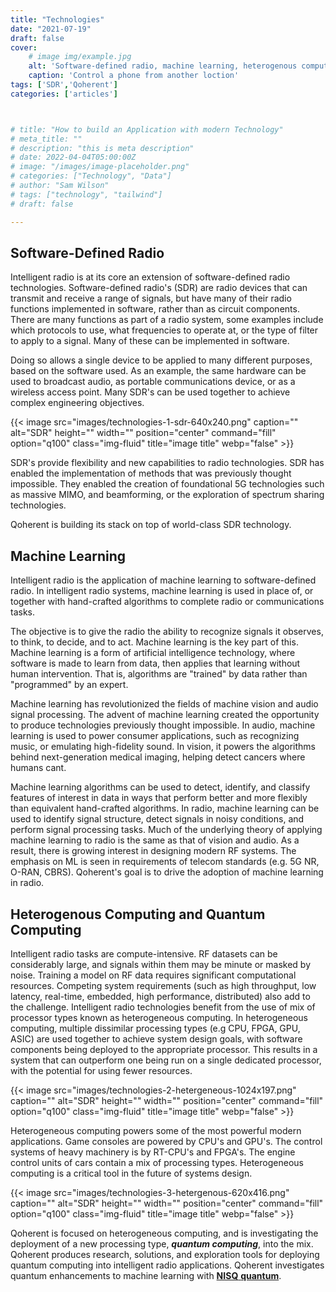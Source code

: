 ```yaml
---
title: "Technologies"
date: "2021-07-19"
draft: false
cover:
    # image img/example.jpg
    alt: 'Software-defined radio, machine learning, heterogenous computing.'
    caption: 'Control a phone from another loction'
tags: ['SDR','Qoherent']
categories: ['articles']



# title: "How to build an Application with modern Technology"
# meta_title: ""
# description: "this is meta description"
# date: 2022-04-04T05:00:00Z
# image: "/images/image-placeholder.png"
# categories: ["Technology", "Data"]
# author: "Sam Wilson"
# tags: ["technology", "tailwind"]
# draft: false

---
```


## Software-Defined Radio 

Intelligent radio is at its core an extension of software-defined radio technologies. Software-defined radio's (SDR) are radio devices that can transmit and receive a range of signals, but have many of their radio functions implemented in software, rather than as circuit components. There are many functions as part of a radio system, some examples include which protocols to use, what frequencies to operate at, or the type of filter to apply to a signal. Many of these can be implemented in software.

Doing so allows a single device to be applied to many different purposes, based on the software used. As an example, the same hardware can be used to broadcast audio, as portable communications device, or as a wireless access point. Many SDR's can be used together to achieve complex engineering objectives.

{{< image src="images/technologies-1-sdr-640x240.png" caption="" alt="SDR" height="" width="" position="center" command="fill" option="q100" class="img-fluid" title="image title"  webp="false" >}}


SDR's provide flexibility and new capabilities to radio technologies. SDR has enabled the implementation of methods that was previously thought impossible. They enabled the creation of foundational 5G technologies such as massive MIMO, and beamforming, or the exploration of spectrum sharing technologies.

Qoherent is building its stack on top of world-class SDR technology.


## Machine Learning

Intelligent radio is the application of machine learning to software-defined radio. In intelligent radio systems, machine learning is used in place of, or together with hand-crafted algorithms to complete radio or communications tasks.

The objective is to give the radio the ability to recognize signals it observes, to think, to decide, and to act. Machine learning is the key part of this. Machine learning is a form of artificial intelligence technology, where software is made to learn from data, then applies that learning without human intervention. That is, algorithms are "trained" by data rather than "programmed" by an expert.

Machine learning has revolutionized the fields of machine vision and audio signal processing. The advent of machine learning created the opportunity to produce technologies previously thought impossible. In audio, machine learning is used to power consumer applications, such as recognizing music, or emulating high-fidelity sound. In vision, it powers the algorithms behind next-generation medical imaging, helping detect cancers where humans cant.

Machine learning algorithms can be used to detect, identify, and classify features of interest in data in ways that perform better and more flexibly than equivalent hand-crafted algorithms. In radio, machine learning can be used to identify signal structure, detect signals in noisy conditions, and perform signal processing tasks. Much of the underlying theory of applying machine learning to radio is the same as that of vision and audio. As a result, there is growing interest in designing modern RF systems. The emphasis on ML is seen in requirements of telecom standards (e.g. 5G NR, O-RAN, CBRS). Qoherent's goal is to drive the adoption of machine learning in radio.

## Heterogenous Computing and Quantum Computing

Intelligent radio tasks are compute-intensive. RF datasets can be considerably large, and signals within them may be minute or masked by noise. Training a model on RF data requires significant computational resources. Competing system requirements (such as high throughput, low latency, real-time, embedded, high performance, distributed) also add to the challenge. Intelligent radio technologies benefit from the use of mix of processor types known as heterogeneous computing. In heterogeneous computing, multiple dissimilar processing types (e.g CPU, FPGA, GPU, ASIC) are used together to achieve system design goals, with software components being deployed to the appropriate processor. This results in a system that can outperform one being run on a single dedicated processor, with the potential for using fewer resources.


{{< image src="images/technologies-2-hetergeneous-1024x197.png" caption="" alt="SDR" height="" width="" position="center" command="fill" option="q100" class="img-fluid" title="image title"  webp="false" >}}


Heterogeneous computing powers some of the most powerful modern applications. Game consoles are powered by CPU's and GPU's. The control systems of heavy machinery is by RT-CPU's and FPGA's. The engine control units of cars contain a mix of processing types. Heterogeneous computing is a critical tool in the future of systems design.

{{< image src="images/technologies-3-hetergenous-620x416.png" caption="" alt="SDR" height="" width="" position="center" command="fill" option="q100" class="img-fluid" title="image title"  webp="false" >}}


Qoherent is focused on heterogeneous computing, and is investigating the deployment of a new processing type, _**quantum computing**_, into the mix. Qoherent produces research, solutions, and exploration tools for deploying quantum computing into intelligent radio applications. Qoherent investigates quantum enhancements to machine learning with [**NISQ** **quantum**](https://en.wikipedia.org/wiki/Noisy_intermediate-scale_quantum_era).


